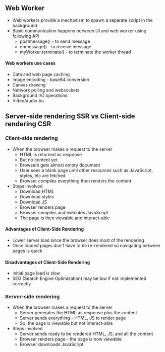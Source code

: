 ## Web Worker

- Web workers provide a mechanism to spawn a separate script in the background
- Basic communication happens between UI and web worker using following API
  - postmessage() - to send message
  - onmessage() - to receive message
  - myWorker.terminate() - to terminate the worker thread

#### Web workers use cases

- Data and web page caching
- Image encoding - base64 conversion
- Canvas drawing
- Network polling and websockets
- Background I/O operations
- Video/audio bu

## Server-side rendering SSR vs Client-side rendering CSR

### Client-side rendering

- When the browser makes a request to the server
  - HTML is returned as response
  - But no content yet
  - Browsers gets almost empty document
  - User sees a blank page until other resources such as JavaScript, styles, etc are fetched
  - Browser compiles everything then renders the content
- Steps involved
  - Download HTML
  - Download styles
  - Download JS
  - Browser renders page
  - Browser compiles and executes JavaScript
  - The page is then viewable and interact-able

#### Advantages of Client-Side Rendering

- Lower server load since the browser does most of the rendering
- Once loaded pages don't have to be re-rendered so navigating between pages is quick

#### Disadvantages of Client-Side Rendering

- Initial page load is slow
- SEO (Search Engine Optimization) may be low if not implemented correctly

### Server-side rendering

- When the browser makes a request to the server
  - Server generates the HTML as response plus the content
  - Server sends everything - HTML, JS to render page
  - So, the page is viewable but not interact-able
- Steps involved
  - Server sends ready to be rendered HTML, JS, and all the content
  - Browser renders page - the page is now viewable
  - Browser downloads JavaScript
